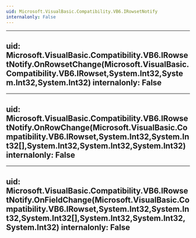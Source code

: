 ```yaml
---
uid: Microsoft.VisualBasic.Compatibility.VB6.IRowsetNotify
internalonly: False
---
```


---
uid: Microsoft.VisualBasic.Compatibility.VB6.IRowsetNotify.OnRowsetChange(Microsoft.VisualBasic.Compatibility.VB6.IRowset,System.Int32,System.Int32,System.Int32)
internalonly: False
---

---
uid: Microsoft.VisualBasic.Compatibility.VB6.IRowsetNotify.OnRowChange(Microsoft.VisualBasic.Compatibility.VB6.IRowset,System.Int32,System.Int32[],System.Int32,System.Int32,System.Int32)
internalonly: False
---

---
uid: Microsoft.VisualBasic.Compatibility.VB6.IRowsetNotify.OnFieldChange(Microsoft.VisualBasic.Compatibility.VB6.IRowset,System.Int32,System.Int32,System.Int32[],System.Int32,System.Int32,System.Int32)
internalonly: False
---
